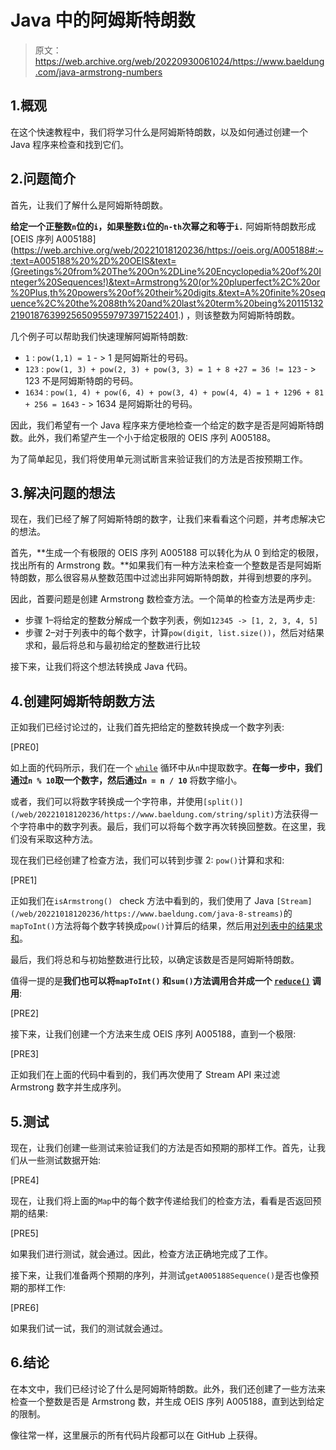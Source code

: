 # Java 中的阿姆斯特朗数

> 原文：<https://web.archive.org/web/20220930061024/https://www.baeldung.com/java-armstrong-numbers>

## 1.概观

在这个快速教程中，我们将学习什么是阿姆斯特朗数，以及如何通过创建一个 Java 程序来检查和找到它们。

## 2.问题简介

首先，让我们了解什么是阿姆斯特朗数。

**给定一个正整数`n`位的`i`，如果整数`i`位的`n-th`次幂之和等于`i.`** 阿姆斯特朗数形成 [OEIS 序列 A005188](https://web.archive.org/web/20221018120236/https://oeis.org/A005188#:~:text=A005188%20%2D%20OEIS&text=(Greetings%20from%20The%20On%2DLine%20Encyclopedia%20of%20Integer%20Sequences!)&text=Armstrong%20(or%20pluperfect%2C%20or%20Plus,th%20powers%20of%20their%20digits.&text=A%20finite%20sequence%2C%20the%2088th%20and%20last%20term%20being%20115132219018763992565095597973971522401.) ，则该整数为阿姆斯特朗数。

几个例子可以帮助我们快速理解阿姆斯特朗数:

*   `1` : `pow(1,1) = 1` - > 1 是阿姆斯壮的号码。
*   `123` : `pow(1, 3) + pow(2, 3) + pow(3, 3) = 1 + 8 +27 = 36 != 123` - > 123 不是阿姆斯特朗的号码。
*   `1634` : `pow(1, 4) + pow(6, 4) + pow(3, 4) + pow(4, 4) = 1 + 1296 + 81 + 256 = 1643` - > 1634 是阿姆斯壮的号码。

因此，我们希望有一个 Java 程序来方便地检查一个给定的数字是否是阿姆斯特朗数。此外，我们希望产生一个小于给定极限的 OEIS 序列 A005188。

为了简单起见，我们将使用单元测试断言来验证我们的方法是否按预期工作。

## 3.解决问题的想法

现在，我们已经了解了阿姆斯特朗的数字，让我们来看看这个问题，并考虑解决它的想法。

首先，**生成一个有极限的 OEIS 序列 A005188 可以转化为从 0 到给定的极限，找出所有的 Armstrong 数。**如果我们有一种方法来检查一个整数是否是阿姆斯特朗数，那么很容易从整数范围中过滤出非阿姆斯特朗数，并得到想要的序列。

因此，首要问题是创建 Armstrong 数检查方法。一个简单的检查方法是两步走:

*   步骤 1–将给定的整数分解成一个数字列表，例如`12345 -> [1, 2, 3, 4, 5]`
*   步骤 2–对于列表中的每个数字，计算`pow(digit, list.size())`，然后对结果求和，最后将总和与最初给定的整数进行比较

接下来，让我们将这个想法转换成 Java 代码。

## 4.创建阿姆斯特朗数方法

正如我们已经讨论过的，让我们首先把给定的整数转换成一个数字列表:

[PRE0]

如上面的代码所示，我们在一个 [`while`](/web/20221018120236/https://www.baeldung.com/java-while-loop) 循环中从`n`中提取数字。**在每一步中，我们通过`n % 10`取一个数字，然后通过`n = n / 10`** 将数字缩小。

或者，我们可以将数字转换成一个字符串，并使用`[split()](/web/20221018120236/https://www.baeldung.com/string/split)`方法获得一个字符串中的数字列表。最后，我们可以将每个数字再次转换回整数。在这里，我们没有采取这种方法。

现在我们已经创建了检查方法，我们可以转到步骤 2: `pow()`计算和求和:

[PRE1]

正如我们在`isArmstrong() ` check 方法中看到的，我们使用了 Java `[Stream](/web/20221018120236/https://www.baeldung.com/java-8-streams)`的`mapToInt()`方法将每个数字转换成`pow()`计算后的结果，然后用[对列表中的结果求和](/web/20221018120236/https://www.baeldung.com/java-stream-sum#using-intstreamsum)。

最后，我们将总和与初始整数进行比较，以确定该数是否是阿姆斯特朗数。

值得一提的是**我们也可以将`mapToInt()` 和`sum()`方法调用合并成一个 [`reduce()`](/web/20221018120236/https://www.baeldung.com/java-stream-reduce) 调用**:

[PRE2]

接下来，让我们创建一个方法来生成 OEIS 序列 A005188，直到一个极限:

[PRE3]

正如我们在上面的代码中看到的，我们再次使用了 Stream API 来过滤 Armstrong 数字并生成序列。

## 5.测试

现在，让我们创建一些测试来验证我们的方法是否如预期的那样工作。首先，让我们从一些测试数据开始:

[PRE4]

现在，让我们将上面的`Map`中的每个数字传递给我们的检查方法，看看是否返回预期的结果:

[PRE5]

如果我们进行测试，就会通过。因此，检查方法正确地完成了工作。

接下来，让我们准备两个预期的序列，并测试`getA005188Sequence()`是否也像预期的那样工作:

[PRE6]

如果我们试一试，我们的测试就会通过。

## 6.结论

在本文中，我们已经讨论了什么是阿姆斯特朗数。此外，我们还创建了一些方法来检查一个整数是否是 Armstrong 数，并生成 OEIS 序列 A005188，直到达到给定的限制。

像往常一样，这里展示的所有代码片段都可以在 GitHub 上获得。